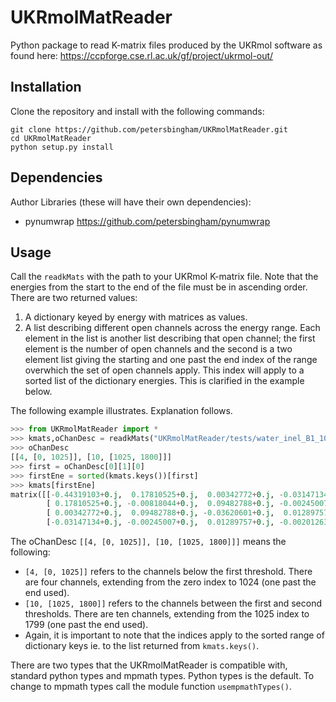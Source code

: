 # UKRmolMatReader
Python package to read K-matrix files produced by the UKRmol software as found here:
https://ccpforge.cse.rl.ac.uk/gf/project/ukrmol-out/

## Installation

Clone the repository and install with the following commands:

    git clone https://github.com/petersbingham/UKRmolMatReader.git
    cd UKRmolMatReader
    python setup.py install
    
## Dependencies
Author Libraries (these will have their own dependencies):
 - pynumwrap https://github.com/petersbingham/pynumwrap
    
## Usage

Call the `readkMats` with the path to your UKRmol K-matrix file. Note that the energies from the start to the end of the file must be in ascending order.
There are two returned values:
  1.  A dictionary keyed by energy with matrices as values.
  2.  A list describing different open channels across the energy range. Each element in the list is another list describing that open channel; the first element is the number of open channels and the second is a two element list giving the starting and one past the end index of the range overwhich the set of open channels apply. This index will apply to a sorted list of the dictionary energies. This is clarified in the example below.

The following example illustrates. Explanation follows.
```python
>>> from UKRmolMatReader import *
>>> kmats,oChanDesc = readkMats("UKRmolMatReader/tests/water_inel_B1_10ch.19")
>>> oChanDesc
[[4, [0, 1025]], [10, [1025, 1800]]]
>>> first = oChanDesc[0][1][0]
>>> firstEne = sorted(kmats.keys())[first]
>>> kmats[firstEne]
matrix([[-0.44319103+0.j,  0.17810525+0.j,  0.00342772+0.j, -0.03147134+0.j],
        [ 0.17810525+0.j, -0.00818044+0.j,  0.09482788+0.j, -0.00245007+0.j],
        [ 0.00342772+0.j,  0.09482788+0.j, -0.03620601+0.j,  0.01289757+0.j],
        [-0.03147134+0.j, -0.00245007+0.j,  0.01289757+0.j, -0.00201263+0.j]])
```
The oChanDesc `[[4, [0, 1025]], [10, [1025, 1800]]]` means the following:
 * `[4, [0, 1025]]` refers to the channels below the first threshold. There are four channels, extending from the zero index to 1024 (one past the end used).
 * `[10, [1025, 1800]]` refers to the channels between the first and second thresholds. There are ten channels, extending from the 1025 index to 1799 (one past the end used).
 * Again, it is important to note that the indices apply to the sorted range of dictionary keys ie. to the list returned from `kmats.keys()`.

There are two types that the UKRmolMatReader is compatible with, standard python types and mpmath types. Python types is the default. To change to mpmath types call the module function `usempmathTypes()`.
